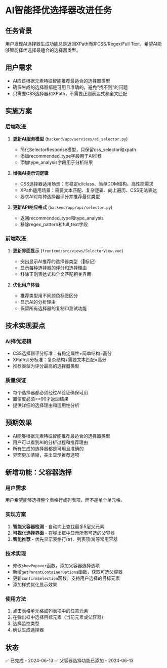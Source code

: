# AI智能择优选择器改进任务

## 任务背景
用户发现AI选择器生成功能总是返回XPath而非CSS/Regex/Full Text，希望AI能够智能择优选择最适合的选择器类型。

## 用户需求
- AI应该根据元素特征智能推荐最适合的选择器类型
- 确保生成的选择器都是可用且准确的，避免"找不到"的问题
- 只需要CSS选择器和XPath，不需要正则表达式和全文匹配

## 实施方案

### 后端改进
1. **更新AI服务模型** (`backend/app/services/ai_selector.py`)
   - 简化SelectorResponse模型，只保留css_selector和xpath
   - 添加recommended_type字段用于AI推荐
   - 添加type_analysis字段用于分析结果

2. **增强AI提示词逻辑**
   - CSS选择器适用场景：有稳定id/class、简单DOM结构、高性能需求
   - XPath适用场景：需要文本匹配、复杂逻辑、向上遍历、CSS无法表达
   - 要求AI对每种选择器评分并推荐最优类型

3. **更新API响应格式** (`backend/app/api/selector.py`)
   - 返回recommended_type和type_analysis
   - 移除regex_pattern和full_text字段

### 前端改进
1. **更新界面显示** (`frontend/src/views/SelectorView.vue`)
   - 突出显示AI推荐的选择器类型（🌟标记）
   - 显示每种选择器的评分和选择理由
   - 移除正则表达式和全文匹配相关界面

2. **优化用户体验**
   - 推荐类型用不同颜色标签区分
   - 显示AI的分析理由
   - 保留所有选择器的复制和测试功能

## 技术实现要点

### AI择优逻辑
- CSS选择器评分标准：有稳定属性+简单结构=高分
- XPath评分标准：复杂结构+需要文本匹配=高分
- 推荐类型为评分最高的选择器类型

### 质量保证
- 每个选择器都必须经过AI验证确保可用
- 置信度必须>=90才返回结果
- 提供详细的选择理由和适用性分析

## 预期效果
- AI能够根据元素特征智能推荐最适合的选择器类型
- 用户可以看到AI的分析过程和推荐理由
- 所有生成的选择器都是可用且准确的
- 界面更加清晰，突出显示推荐选项

## 新增功能：父容器选择

### 用户需求
用户希望能够选择整个表格行或列表项，而不是单个单元格。

### 实现方案
1. **智能父容器检测** - 自动向上查找最多5层父元素
2. **可视化选择界面** - 在弹出框中显示所有可选的父容器
3. **智能推荐** - 优先显示表格行(tr)、列表项(li)等常用容器

### 技术实现
- 修改`showPopover`函数，添加父容器选择选项
- 新增`getParentContainerOptions`函数，获取可选父容器
- 更新`confirmSelection`函数，支持用户选择的目标元素
- 添加样式优化显示效果

### 使用方法
1. 点击表格单元格或列表项中的任意元素
2. 在弹出框中选择目标元素（当前元素或父容器）
3. 选择监控类型
4. 确认生成选择器

## 状态
✅ 已完成 - 2024-06-13
✅ 父容器选择功能已添加 - 2024-06-13
